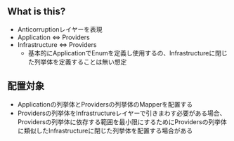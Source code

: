 ## What is this?

* Anticorruptionレイヤーを表現
* Application ⇔ Providers
* Infrastructure ⇔ Providers
    * 基本的にApplicationでEnumを定義し使用するの、Infrastructureに閉じた列挙体を定義することは無い想定

## 配置対象

* Applicationの列挙体とProvidersの列挙体のMapperを配置する
* Providersの列挙体をInfrastructureレイヤーで引きまわす必要がある場合、Providersの列挙体に依存する範囲を最小限にするためにProvidersの列挙体に類似したInfrastructureに閉じた列挙体を配置する場合がある